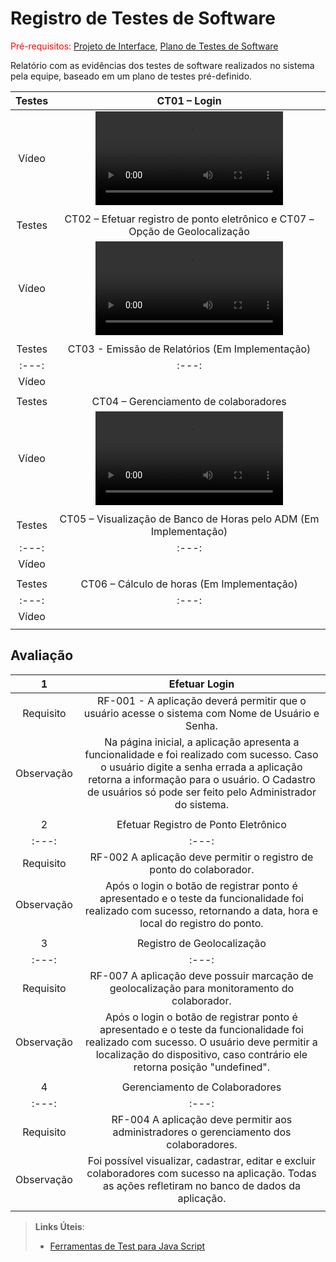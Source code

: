 # Registro de Testes de Software

<span style="color:red">Pré-requisitos: <a href="3-Projeto de Interface.md"> Projeto de Interface</a></span>, <a href="8-Plano de Testes de Software.md"> Plano de Testes de Software</a>

Relatório com as evidências dos testes de software realizados no sistema pela equipe, baseado em um plano de testes pré-definido.

| Testes 	| CT01 – Login 	|
|:---:	|:---:	|
|	Vídeo 	| <video src="https://user-images.githubusercontent.com/101529285/198917409-c5324488-5a0e-4561-98f7-987cfaaae496.mp4"> |
|  	|  	|
| Testes 	| CT02 – Efetuar registro de ponto eletrônico e CT07 – Opção de Geolocalização	|
|	Vídeo 	| <video src="https://user-images.githubusercontent.com/101529285/198917414-6ac93d9c-a99c-45dd-8cb0-4c45f1fd0aac.mp4"> |
|  	|  	|
| Testes 	| CT03 - Emissão de Relatórios (Em Implementação)	|
|:---:	|:---:	|
|	Vídeo 	|  |
|  	|  	|
| Testes 	| CT04 – Gerenciamento de colaboradores	|
|	Vídeo 	| <video src="https://user-images.githubusercontent.com/101529285/198917419-a14259ed-50bc-46f2-81c5-48c980576a39.mp4"> |
|  	|  	|
| Testes 	| CT05 – Visualização de Banco de Horas pelo ADM (Em Implementação)	|
|:---:	|:---:	|
|	Vídeo 	| |
|  	|  	|
| Testes 	| CT06 – Cálculo de horas (Em Implementação)	|
|:---:	|:---:	|
|	Vídeo 	|  |
|  	|  	|


## Avaliação

| 1 	| Efetuar Login	|
|:---:	|:---:	|
|	Requisito	| RF-001 - A aplicação deverá permitir que o usuário acesse o sistema com Nome de Usuário e Senha. |
| Observação | Na página inicial, a aplicação apresenta a funcionalidade e foi realizado com sucesso. Caso o usuário digite a senha errada a aplicação retorna a informação para o usuário. O Cadastro de usuários só pode ser feito pelo Administrador do sistema. |
|  	|  	|
| 2 	| Efetuar Registro de Ponto Eletrônico	|
|:---:	|:---:	|
|	Requisito	| RF-002 A aplicação deve permitir o registro de ponto do colaborador. |
| Observação | Após o login o botão de registrar ponto é apresentado e o teste da funcionalidade foi realizado com sucesso, retornando a data, hora e local do registro do ponto. |
|  	|  	|
| 3 	| Registro de Geolocalização	|
|:---:	|:---:	|
|	Requisito	| RF-007 A aplicação deve possuir marcação de geolocalização para monitoramento do colaborador. |
| Observação | Após o login o botão de registrar ponto é apresentado e o teste da funcionalidade foi realizado com sucesso. O usuário deve permitir a localização do dispositivo, caso contrário ele retorna posição "undefined". |
|  	|  	|
| 4 	| Gerenciamento de Colaboradores	|
|:---:	|:---:	|
|	Requisito	| RF-004 A aplicação deve permitir aos administradores o gerenciamento dos colaboradores. |
| Observação | Foi possível visualizar, cadastrar, editar e excluir colaboradores com sucesso na aplicação. Todas as ações refletiram no banco de dados da aplicação. |
|  	|  	|




> **Links Úteis**:
> - [Ferramentas de Test para Java Script](https://geekflare.com/javascript-unit-testing/)
